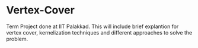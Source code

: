 # Vertex-Cover
Term Project done at IIT Palakkad.
This will include brief explantion for vertex cover, kernelization techniques and different approaches to solve the problem.
